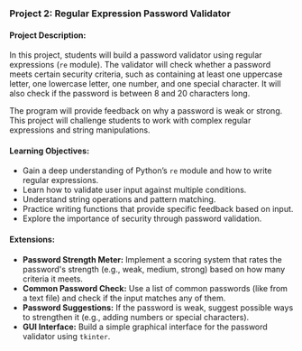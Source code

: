 ### Project 2: **Regular Expression Password Validator**

#### Project Description:
In this project, students will build a password validator using regular expressions (`re` module). The validator will check whether a password meets certain security criteria, such as containing at least one uppercase letter, one lowercase letter, one number, and one special character. It will also check if the password is between 8 and 20 characters long.

The program will provide feedback on why a password is weak or strong. This project will challenge students to work with complex regular expressions and string manipulations.

#### Learning Objectives:
- Gain a deep understanding of Python’s `re` module and how to write regular expressions.
- Learn how to validate user input against multiple conditions.
- Understand string operations and pattern matching.
- Practice writing functions that provide specific feedback based on input.
- Explore the importance of security through password validation.

#### Extensions:
- **Password Strength Meter:** Implement a scoring system that rates the password's strength (e.g., weak, medium, strong) based on how many criteria it meets.
- **Common Password Check:** Use a list of common passwords (like from a text file) and check if the input matches any of them.
- **Password Suggestions:** If the password is weak, suggest possible ways to strengthen it (e.g., adding numbers or special characters).
- **GUI Interface:** Build a simple graphical interface for the password validator using `tkinter`.